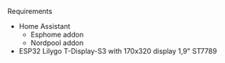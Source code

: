 Requirements
* Home Assistant
   * Esphome addon
   * Nordpool addon
* ESP32 Lilygo T-Display-S3 with 170x320 display 1,9" ST7789

